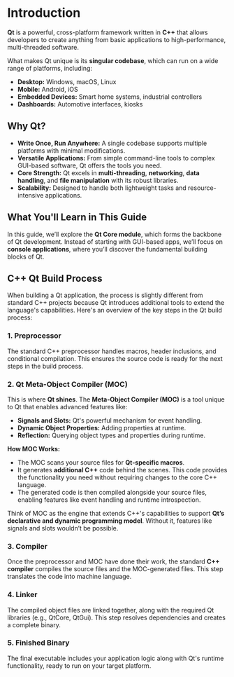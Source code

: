 # Introduction

**Qt** is a powerful, cross-platform framework written in **C++** that allows developers to create anything from basic applications to high-performance, multi-threaded software.

What makes Qt unique is its **singular codebase**, which can run on a wide range of platforms, including:

- **Desktop:** Windows, macOS, Linux
- **Mobile:** Android, iOS
- **Embedded Devices:** Smart home systems, industrial controllers
- **Dashboards:** Automotive interfaces, kiosks

## Why Qt?

- **Write Once, Run Anywhere:** A single codebase supports multiple platforms with minimal modifications.
- **Versatile Applications:** From simple command-line tools to complex GUI-based software, Qt offers the tools you need.
- **Core Strength:** Qt excels in **multi-threading**, **networking**, **data handling**, and **file manipulation** with its robust libraries.
- **Scalability:** Designed to handle both lightweight tasks and resource-intensive applications.

## What You'll Learn in This Guide

In this guide, we’ll explore the **Qt Core module**, which forms the backbone of Qt development. Instead of starting with GUI-based apps, we’ll focus on **console applications**, where you’ll discover the fundamental building blocks of Qt.

## C++ Qt Build Process

When building a Qt application, the process is slightly different from standard C++ projects because Qt introduces additional tools to extend the language's capabilities. Here's an overview of the key steps in the Qt build process:

### 1. Preprocessor

The standard C++ preprocessor handles macros, header inclusions, and conditional compilation. This ensures the source code is ready for the next steps in the build process.

### 2. Qt Meta-Object Compiler (MOC)

This is where **Qt shines**. The **Meta-Object Compiler (MOC)** is a tool unique to Qt that enables advanced features like:

- **Signals and Slots:** Qt's powerful mechanism for event handling.
- **Dynamic Object Properties:** Adding properties at runtime.
- **Reflection:** Querying object types and properties during runtime.

**How MOC Works:**

- The MOC scans your source files for **Qt-specific macros**.
- It generates **additional C++** code behind the scenes. This code provides the functionality you need without requiring changes to the core C++ language.
- The generated code is then compiled alongside your source files, enabling features like event handling and runtime introspection.

Think of MOC as the engine that extends C++'s capabilities to support **Qt’s declarative and dynamic programming model**. Without it, features like signals and slots wouldn’t be possible.

### 3. Compiler

Once the preprocessor and MOC have done their work, the standard **C++ compiler** compiles the source files and the MOC-generated files. This step translates the code into machine language.

### 4. Linker

The compiled object files are linked together, along with the required Qt libraries (e.g., QtCore, QtGui). This step resolves dependencies and creates a complete binary.

### 5. Finished Binary

The final executable includes your application logic along with Qt's runtime functionality, ready to run on your target platform.
